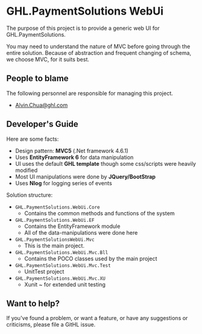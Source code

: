 # GHL.PaymentSolutions WebUi

The purpose of this project is to provide a generic web UI for GHL.PaymentSolutions.

You may need to understand the nature of MVC before going through the entire solution. Because of abstraction and frequent changing of schema, we choose MVC, for it suits best.

## People to blame

The following personnel are responsible for managing this project.
- Alvin.Chua@ghl.com

## Developer's Guide
Here are some facts:
- Design pattern: **MVC5** (.Net framework 4.6.1)
- Uses **EntityFramework 6** for data manipulation
- UI uses the default **GHL template** though some css/scripts were heavily modified
- Most UI manipulations were done by **JQuery/BootStrap**
- Uses **Nlog** for logging series of events

Solution structure:
- ```GHL.PaymentSolutions.WebUi.Core```
	- Contains the common methods and functions of the system
- ```GHL.PaymentSolutions.WebUi.EF```
	- Contains the EntityFramework module
	- All of the data-manipulations were done here
- ```GHL.PaymentSolutionsWebUi.Mvc```
	- This is the main project.
- ```GHL.PaymentSolutions.WebUi.Mvc.Bll```
	- Contains the POCO classes used by the main project
- ```GHL.PaymentSolutions.WebUi.Mvc.Test```
	- UnitTest project
- ```GHL.PaymentSolutions.WebUi.Mvc.XU```
	- Xunit ~ for extended unit testing

## Want to help?

If you've found a problem, or want a feature, or have any suggestions or criticisms, please file a GitHL issue.